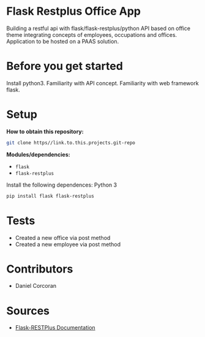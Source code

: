 # Flask Restplus Office App
Building a restful api with flask/flask-restplus/python
API based on office theme integrating concepts of employees, occupations and offices. Application to be hosted on a PAAS solution.

# Before you get started
Install python3.
Familiarity with API concept.
Familiarity with web framework flask.

# Setup
**How to obtain this repository:**
```sh
git clone https//link.to.this.projects.git-repo
```
**Modules/dependencies:**
- `flask`
- `flask-restplus`

Install the following dependences:
Python 3
```sh
pip install flask flask-restplus
```

# Tests
- Created a new office via post method
- Created a new employee via post method

# Contributors
- Daniel Corcoran

# Sources
- [Flask-RESTPlus Documentation](https://flask-restplus.readthedocs.io/en/stable/)
